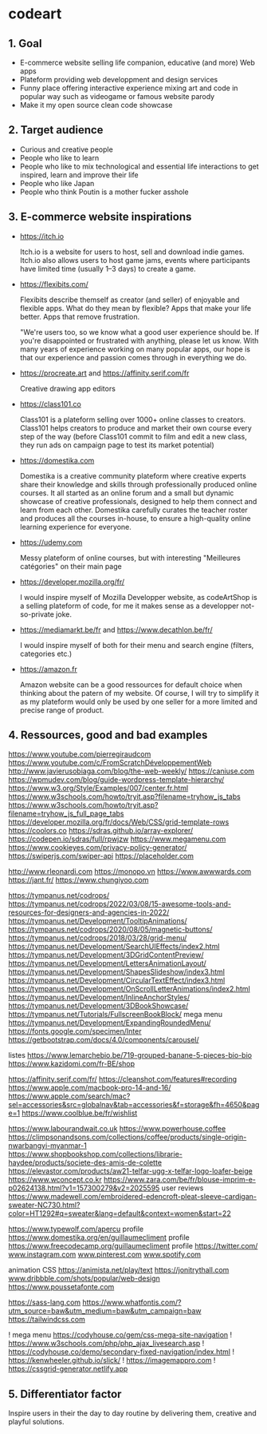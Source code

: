 # codeart


## 1. Goal ##

- E-commerce website selling life companion, educative (and more) Web apps 
- Plateform providing web developpment and design services
- Funny place offering interactive experience mixing art and code in popular way such as videogame or famous website parody
- Make it my open source clean code showcase


## 2. Target audience ##

- Curious and creative people
- People who like to learn
- People who like to mix technological and essential life interactions to get inspired, learn and improve their life
- People who like Japan
- People who think Poutin is a mother fucker asshole


## 3. E-commerce website inspirations ##

- https://itch.io
  
  Itch.io is a website for users to host, sell and download indie games.
  Itch.io also allows users to host game jams, events where participants have limited time (usually 1–3 days) to create a game.
  
- https://flexibits.com/

  Flexibits describe themself as creator (and seller) of enjoyable and flexible apps.
  What do they mean by flexible? Apps that make your life better. Apps that remove frustration.

  "We're users too, so we know what a good user experience should be. If you're disappointed or frustrated with anything, please let us know. With many years of    experience working on many popular apps, our hope is that our experience and passion comes through in everything we do.

- https://procreate.art and https://affinity.serif.com/fr
  
  Creative drawing app editors
  
- https://class101.co

  Class101 is a plateform selling over 1000+ online classes to creators.
  Class101 helps creators to produce and market their own course every step of the way (before Class101 commit to film and edit a new class, they run ads on campaign page to test its market potential)
  
- https://domestika.com

  Domestika is a creative community plateform where creative experts share their knowledge and skills through professionally produced online courses. 
  It all started as an online forum and a small but dynamic showcase of creative professionals, designed to help them connect and learn from each other.
  Domestika carefully curates the teacher roster and produces all the courses in-house, to ensure a high-quality online learning experience for everyone.

- https://udemy.com

  Messy plateform of online courses, but with interesting "Meilleures catégories" on their main page

- https://developer.mozilla.org/fr/

  I would inspire myself of Mozilla Developper website, as codeArtShop is a selling plateform of code, for me it makes sense as a developper not-so-private joke.

- https://mediamarkt.be/fr and https://www.decathlon.be/fr/

  I would inspire myself of both for their menu and search engine (filters, categories etc.)
  
- https://amazon.fr

  Amazon website can be a good ressources for default choice when thinking about the patern of my website.
  Of course, I will try to simplify it as my plateform would only be used by one seller for a more limited and precise range of product.

## 4. Ressources, good and bad examples ##

https://www.youtube.com/pierregiraudcom
https://www.youtube.com/c/FromScratchDéveloppementWeb
http://www.javierusobiaga.com/blog/the-web-weekly/
https://caniuse.com
https://wpmudev.com/blog/guide-wordpress-template-hierarchy/
https://www.w3.org/Style/Examples/007/center.fr.html
https://www.w3schools.com/howto/tryit.asp?filename=tryhow_js_tabs
https://www.w3schools.com/howto/tryit.asp?filename=tryhow_js_full_page_tabs
https://developer.mozilla.org/fr/docs/Web/CSS/grid-template-rows
https://coolors.co
https://sdras.github.io/array-explorer/
https://codepen.io/sdras/full/rpwjzw
https://www.megamenu.com
https://www.cookieyes.com/privacy-policy-generator/
https://swiperjs.com/swiper-api
https://placeholder.com

http://www.rleonardi.com
https://monopo.vn
https://www.awwwards.com
https://jant.fr/
https://www.chungiyoo.com

https://tympanus.net/codrops/
https://tympanus.net/codrops/2022/03/08/15-awesome-tools-and-resources-for-designers-and-agencies-in-2022/
https://tympanus.net/Development/TooltipAnimations/
https://tympanus.net/codrops/2020/08/05/magnetic-buttons/
https://tympanus.net/codrops/2018/03/28/grid-menu/
https://tympanus.net/Development/SearchUIEffects/index2.html
https://tympanus.net/Development/3DGridContentPreview/
https://tympanus.net/Development/LettersAnimationLayout/
https://tympanus.net/Development/ShapesSlideshow/index3.html
https://tympanus.net/Development/CircularTextEffect/index3.html
https://tympanus.net/Development/OnScrollLetterAnimations/index2.html
https://tympanus.net/Development/InlineAnchorStyles/
https://tympanus.net/Development/3DBookShowcase/
https://tympanus.net/Tutorials/FullscreenBookBlock/
mega menu https://tympanus.net/Development/ExpandingRoundedMenu/
https://fonts.google.com/specimen/Inter
https://getbootstrap.com/docs/4.0/components/carousel/

listes https://www.lemarchebio.be/719-grouped-banane-5-pieces-bio-bio
https://www.kazidomi.com/fr-BE/shop

https://affinity.serif.com/fr/
https://cleanshot.com/features#recording
https://www.apple.com/macbook-pro-14-and-16/
https://www.apple.com/search/mac?sel=accessories&src=globalnav&tab=accessories&f=storage&fh=4650&page=1
https://www.coolblue.be/fr/wishlist

https://www.labourandwait.co.uk
https://www.powerhouse.coffee
https://climpsonandsons.com/collections/coffee/products/single-origin-nwarbangyi-myanmar-1
https://www.shopbookshop.com/collections/librarie-haydee/products/societe-des-amis-de-colette
https://elevastor.com/products/aw21-telfar-ugg-x-telfar-logo-loafer-beige
https://www.wconcept.co.kr
https://www.zara.com/be/fr/blouse-imprim-e-p02624138.html?v1=157300279&v2=2025595
user reviews https://www.madewell.com/embroidered-edencroft-pleat-sleeve-cardigan-sweater-NC730.html?color=HT1292#q=sweater&lang=default&context=women&start=22

https://www.typewolf.com/apercu
profile https://www.domestika.org/en/guillaumecliment
profile https://www.freecodecamp.org/guillaumecliment
profile https://twitter.com/
www.instagram.com
www.pinterest.com
www.spotify.com

animation CSS https://animista.net/play/text
https://jonitrythall.com
www.dribbble.com/shots/popular/web-design
https://www.poussetafonte.com

https://sass-lang.com
https://www.whatfontis.com/?utm_source=baw&utm_medium=baw&utm_campaign=baw
https://tailwindcss.com

! mega menu https://codyhouse.co/gem/css-mega-site-navigation
! https://www.w3schools.com/php/php_ajax_livesearch.asp
! https://codyhouse.co/demo/secondary-fixed-navigation/index.html
! https://kenwheeler.github.io/slick/
! https://imagemappro.com
! https://cssgrid-generator.netlify.app

## 5. Differentiator factor ##

Inspire users in their the day to day routine by delivering them, creative and playful solutions.
